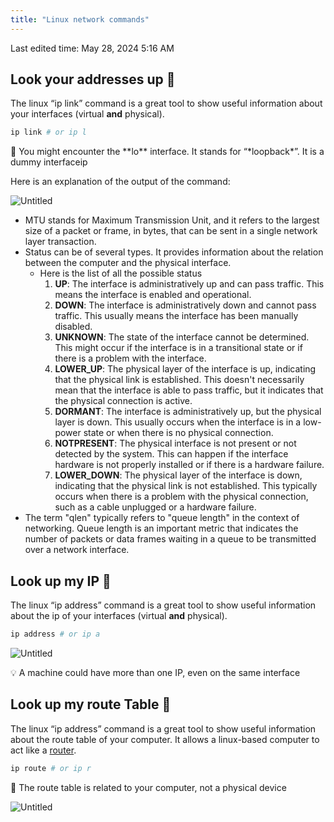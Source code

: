```yaml
---
title: "Linux network commands"
---
```

Last edited time: May 28, 2024 5:16 AM

## Look your addresses up 👀

The linux “ip link” command is a great tool to show useful information about your interfaces (virtual **and** physical).

```bash
ip link # or ip l
```

<aside>
🧠 You might encounter the **lo** interface. It stands for “*loopback*”. It is a dummy interfaceip

</aside>

Here is an explanation of the output of the command:

![Untitled](MAC%20Address/Untitled.png)

- MTU stands for Maximum Transmission Unit, and it refers to the largest size of a packet or frame, in bytes, that can be sent in a single network layer transaction.
- Status can be of several types. It provides information about the relation between the computer and the physical interface.
    - Here is the list of all the possible status
        1. **UP**: The interface is administratively up and can pass traffic. This means the interface is enabled and operational.
        2. **DOWN**: The interface is administratively down and cannot pass traffic. This usually means the interface has been manually disabled.
        3. **UNKNOWN**: The state of the interface cannot be determined. This might occur if the interface is in a transitional state or if there is a problem with the interface.
        4. **LOWER_UP**: The physical layer of the interface is up, indicating that the physical link is established. This doesn't necessarily mean that the interface is able to pass traffic, but it indicates that the physical connection is active.
        5. **DORMANT**: The interface is administratively up, but the physical layer is down. This usually occurs when the interface is in a low-power state or when there is no physical connection.
        6. **NOTPRESENT**: The physical interface is not present or not detected by the system. This can happen if the interface hardware is not properly installed or if there is a hardware failure.
        7. **LOWER_DOWN**: The physical layer of the interface is down, indicating that the physical link is not established. This typically occurs when there is a problem with the physical connection, such as a cable unplugged or a hardware failure.
- The term "qlen" typically refers to "queue length" in the context of networking. Queue length is an important metric that indicates the number of packets or data frames waiting in a queue to be transmitted over a network interface.

## Look up my IP 👀

The linux “ip address” command is a great tool to show useful information about the ip of your interfaces (virtual **and** physical).

```bash
ip address # or ip a
```

![Untitled](IPv4%20protocol/Untitled.png)

<aside>
💡 A machine could have more than one IP, even on the same interface

</aside>

## Look up my route Table 👀

The linux “ip address” command is a great tool to show useful information about the route table of your computer. It allows a linux-based computer to act like a [router](Devices.md).

```bash
ip route # or ip r
```

<aside>
🧠 The route table is related to your computer, not a physical device

</aside>

![Untitled](Linux%20network%20commands/Untitled.png)
